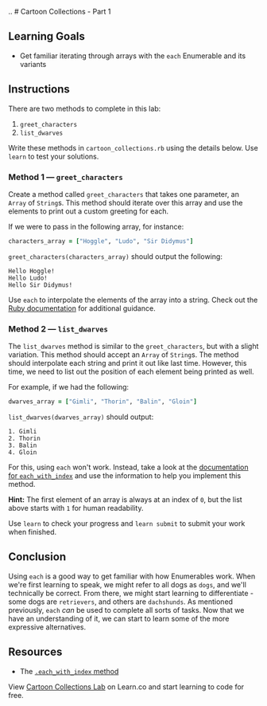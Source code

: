.. # Cartoon Collections - Part 1

## Learning Goals

- Get familiar iterating through arrays with the `each` Enumerable and its variants

## Instructions

There are two methods to complete in this lab:

1. `greet_characters`
2. `list_dwarves`

Write these methods in `cartoon_collections.rb` using the details below. Use
`learn` to test your solutions.

### Method 1 — `greet_characters`

Create a method called `greet_characters` that takes one parameter, an
`Array` of `String`s. This method should iterate over this array and use the elements to print out a custom greeting for each.

If we were to pass in the following array, for instance:

```ruby
characters_array = ["Hoggle", "Ludo", "Sir Didymus"]
```

`greet_characters(characters_array)` should output the following:

```text
Hello Hoggle!
Hello Ludo!
Hello Sir Didymus!
```

Use `each` to interpolate the elements of the array into a string. Check out the [Ruby documentation][ruby-doc] for additional guidance.

### Method 2 — `list_dwarves`

The `list_dwarves` method is similar to the `greet_characters`, but with a
slight variation. This method should accept an `Array` of `String`s. The method
should interpolate each string and print it out like last time. However, this
time, we need to list out the position of each element being printed as well.

For example, if we had the following:

```rb
dwarves_array = ["Gimli", "Thorin", "Balin", "Gloin"]
```

`list_dwarves(dwarves_array)` should output:

```text
1. Gimli
2. Thorin
3. Balin
4. Gloin
```

For this, using `each` won't work. Instead, take a look at the 
[documentation for `each_with_index`][each_with_index] and use the information
to help you implement this method.

**Hint:** The first element of an array is always at an index of `0`, but the
list above starts with `1` for human readability.

[each_with_index]: https://ruby-doc.org/core-2.7.0/Enumerable.html#method-i-each_with_index

Use `learn` to check your progress and `learn submit` to submit your work when
finished.

## Conclusion

Using `each` is a good way to get familiar with how Enumerables work. When we're
first learning to speak, we might refer to all dogs as `dogs`, and we'll
technically be correct. From there, we might start learning to differentiate -
some dogs are `retrievers`, and others are `dachshunds`. As mentioned
previously, `each` _can_ be used to complete all sorts of tasks. Now that we
have an understanding of it, we can start to learn some of the more expressive
alternatives.

## Resources

- The [`.each_with_index` method](http://ruby-doc.org/core/Enumerable.html#method-i-each_with_index)

[so]: http://stackoverflow.com/a/12084555/2890716
[ruby-doc]: https://ruby-doc.org/core-2.5.1/Array.html
[arrays]: http://ruby-doc.org/core/Array.html
[include]: http://ruby-doc.org/core/Array.html#method-i-include-3F

<p class='util--hide'>View <a href='https://learn.co/lessons/cartoon-collections'>Cartoon Collections Lab</a> on Learn.co and start learning to code for free.</p>
